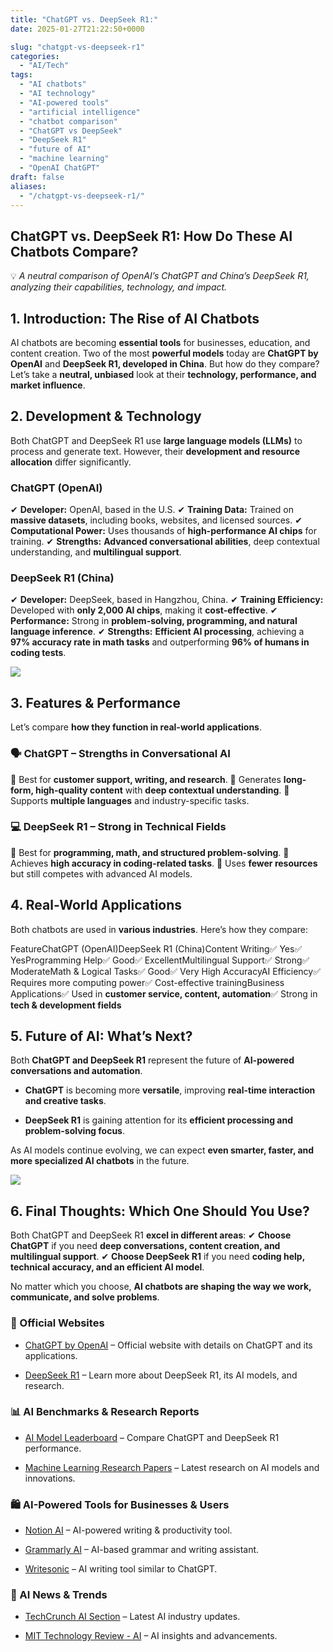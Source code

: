 ```yaml
---
title: "ChatGPT vs. DeepSeek R1:"
date: 2025-01-27T21:22:50+0000

slug: "chatgpt-vs-deepseek-r1"
categories:
  - "AI/Tech"
tags:
  - "AI chatbots"
  - "AI technology"
  - "AI-powered tools"
  - "artificial intelligence"
  - "chatbot comparison"
  - "ChatGPT vs DeepSeek"
  - "DeepSeek R1"
  - "future of AI"
  - "machine learning"
  - "OpenAI ChatGPT"
draft: false
aliases:
  - "/chatgpt-vs-deepseek-r1/"
---
```

## **ChatGPT vs. DeepSeek R1: How Do These AI Chatbots Compare?**

💡 *A neutral comparison of OpenAI’s ChatGPT and China’s DeepSeek R1, analyzing their capabilities, technology, and impact.*

## **1. Introduction: The Rise of AI Chatbots**

AI chatbots are becoming **essential tools** for businesses, education, and content creation. Two of the most **powerful models** today are **ChatGPT by OpenAI** and **DeepSeek R1, developed in China**. But how do they compare? Let’s take a **neutral, unbiased** look at their **technology, performance, and market influence**.

## **2. Development & Technology**

Both ChatGPT and DeepSeek R1 use **large language models (LLMs)** to process and generate text. However, their **development and resource allocation** differ significantly.

### **ChatGPT (OpenAI)**

✔ **Developer:** OpenAI, based in the U.S.
✔ **Training Data:** Trained on **massive datasets**, including books, websites, and licensed sources.
✔ **Computational Power:** Uses thousands of **high-performance AI chips** for training.
✔ **Strengths:** **Advanced conversational abilities**, deep contextual understanding, and **multilingual support**.

### **DeepSeek R1 (China)**

✔ **Developer:** DeepSeek, based in Hangzhou, China.
✔ **Training Efficiency:** Developed with **only 2,000 AI chips**, making it **cost-effective**.
✔ **Performance:** Strong in **problem-solving, programming, and natural language inference**.
✔ **Strengths:** **Efficient AI processing**, achieving a **97% accuracy rate in math tasks** and outperforming **96% of humans in coding tests**.

![](/050BB928-244C-487B-A46C-BE77666BEF93.png)

## **3. Features & Performance**

Let’s compare **how they function in real-world applications**.

### **🗣️ ChatGPT – Strengths in Conversational AI**

🔹 Best for **customer support, writing, and research**.
🔹 Generates **long-form, high-quality content** with **deep contextual understanding**.
🔹 Supports **multiple languages** and industry-specific tasks.

### **💻 DeepSeek R1 – Strong in Technical Fields**

🔹 Best for **programming, math, and structured problem-solving**.
🔹 Achieves **high accuracy in coding-related tasks**.
🔹 Uses **fewer resources** but still competes with advanced AI models.

## **4. Real-World Applications**

Both chatbots are used in **various industries**. Here’s how they compare:

FeatureChatGPT (OpenAI)DeepSeek R1 (China)Content Writing✅ Yes✅ YesProgramming Help✅ Good✅ ExcellentMultilingual Support✅ Strong✅ ModerateMath & Logical Tasks✅ Good✅ Very High AccuracyAI Efficiency✅ Requires more computing power✅ Cost-effective trainingBusiness Applications✅ Used in **customer service, content, automation**✅ Strong in **tech & development fields**

## **5. Future of AI: What’s Next?**

Both **ChatGPT and DeepSeek R1** represent the future of **AI-powered conversations and automation**.

- **ChatGPT** is becoming more **versatile**, improving **real-time interaction and creative tasks**.

- **DeepSeek R1** is gaining attention for its **efficient processing and problem-solving focus**.

As AI models continue evolving, we can expect **even smarter, faster, and more specialized AI chatbots** in the future.

![](/09093CBB-C4B6-4246-B6B1-6C32648FD0E6.png)

## **6. Final Thoughts: Which One Should You Use?**

Both ChatGPT and DeepSeek R1 **excel in different areas**: ✔ **Choose ChatGPT** if you need **deep conversations, content creation, and multilingual support**.
✔ **Choose DeepSeek R1** if you need **coding help, technical accuracy, and an efficient AI model**.

No matter which you choose, **AI chatbots are shaping the way we work, communicate, and solve problems**.

### **🔗 Official Websites**

- [ChatGPT by OpenAI](https://openai.com/chatgpt) – Official website with details on ChatGPT and its applications.

- [DeepSeek R1](https://deepseek.com/) – Learn more about DeepSeek R1, its AI models, and research.

### **📊 AI Benchmarks & Research Reports**

- [AI Model Leaderboard](https://huggingface.co/spaces/HuggingFaceH4/open_llm_leaderboard) – Compare ChatGPT and DeepSeek R1 performance.

- [Machine Learning Research Papers](https://arxiv.org/list/cs.AI/recent) – Latest research on AI models and innovations.

### **🛍️ AI-Powered Tools for Businesses & Users**

- [Notion AI](https://www.notion.so/product/ai) – AI-powered writing & productivity tool.

- [Grammarly AI](https://www.grammarly.com/) – AI-based grammar and writing assistant.

- [Writesonic](https://writesonic.com/) – AI writing tool similar to ChatGPT.

### **📢 AI News & Trends**

- [TechCrunch AI Section](https://techcrunch.com/tag/ai/) – Latest AI industry updates.

- [MIT Technology Review - AI](https://www.technologyreview.com/topic/artificial-intelligence/) – AI insights and advancements.